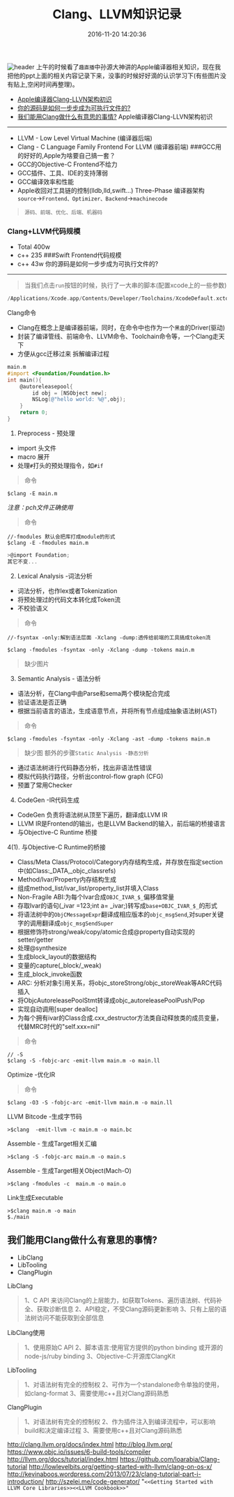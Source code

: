 ﻿---
layout: draft
title: Clang、LLVM知识记录
date: 2016-11-20 14:20:36
tags: 编译器
---
![header](Clang、LLVM知识记录/Clang、LLVM知识记录.png)
上午的时候看了`趣直播`中孙源大神讲的Apple编译器相关知识，现在我把他的ppt上面的相关内容记录下来，没事的时候好好滴的认识学习下(有些图片没有贴上,空闲时间再整理)。
<!--more-->
* [Apple编译器Clang-LLVN架构初识](#Apple编译器Clang-LLVN架构初识)
* [你的源码是如何一步步成为可执行文件的?](#你的源码是如何一步步成为可执行文件的?)
* [我们能用Clang做什么有意思的事情?](#我们能用Clang做什么有意思的事情?)
Apple编译器Clang-LLVN架构初识
------
* LLVM - Low Level Virtual Machine (编译器后端)
* Clang - C Language Family Frontend For LLVM (编译器前端)
###GCC用的好好的,Apple为啥要自己搞一套？
* GCC的Objective-C Frontend不给力
* GCC插件、工具、IDE的支持薄弱
* GCC编译效率和性能
* Apple收回对工具链的控制(lldb,lld,swift...)
Three-Phase 编译器架构
`source`->`Frontend、Optimizer、Backend`->`machinecode`
>`源码、前端、优化、后端、机器码`

### Clang+LLVM代码规模
* Total 400w
* c++ 235
###Swift Frontend代码规模
* c++ 43w
你的源码是如何一步步成为可执行文件的?
------
>当我们点击`run`按钮的时候，执行了一大串的脚本(配置xcode上的一些参数)
``` Objective-C
/Applications/Xcode.app/Contents/Developer/Toolchains/XcodeDefault.xctolchain/usr/bin/clang -x objective-c -fobjc-arc ...... main.m -o main.o
```
Clang命令
* Clang在概念上是编译器前端，同时，在命令中也作为一个`黑盒`的Driver(驱动)
* 封装了编译管线、前端命令、LLVM命令、Toolchain命令等，一个Clang走天下
* 方便从gcc迁移过来
拆解编译过程
```Objective-C
main.m
#import <Foundation/Foundation.h>
int main(){
    @autoreleasepool{
        id obj = [NSObject new];
        NSLog(@"hello world: %@",obj);
    }
    return 0;
}
```
1. Preprocess - 预处理

* import 头文件
* macro 展开
* 处理`#`打头的预处理指令，如`#if`

>命令
```
$clang -E main.m
```

*注意：pch文件正确使用*
>命令
```
//-fmodules 默认会把库打成module的形式
$clang -E -fmodules main.m
```
```Objective-C
>@import Foundation;
其它不变...
```
2. Lexical Analysis -词法分析
* 词法分析，也作lex或者Tokenization
* 将预处理过的代码文本转化成Token流
* 不校验语义

>命令
```
//-fsyntax -only:解到语法层面 -Xclang -dump:透传给前端的工具搞成token流

$clang -fmodules -fsyntax -only -Xclang -dump -tokens main.m
```
>缺少图片
3. Semantic Analysis - 语法分析
* 语法分析，在Clang中由Parse和sema两个模块配合完成
* 验证语法是否正确
* 根据当前语言的语法，生成语意节点，并将所有节点组成抽象语法树(AST)

>命令
```
$clang -fmodules -fsyntax -only -Xclang -ast -dump -tokens main.m
```
>缺少图
额外的步骤`Static Analysis -静态分析`
* 通过语法树进行代码静态分析，找出非语法性错误
* 模拟代码执行路径，分析出control-flow graph (CFG)
* 预置了常用Checker
4. CodeGen -IR代码生成
* CodeGen 负责将语法树从顶至下遍历，翻译成LLVM IR
* LLVM IR是Frontend的输出，也是LLVM Backend的输入，前后端的桥接语言
* 与Objective-C Runtime 桥接

4(1). 与Objective-C Runtime的桥接
* Class/Meta Class/Protocol/Category内存结构生成，并存放在指定section中(如Class:_DATA,_objc_classrefs)
* Method/Ivar/Property内存结构生成
* 组成method_list/ivar_list/property_list并填入Class
* Non-Fragile ABI:为每个Ivar合成`OBJC_IVAR_$_`偏移值常量
* 存取Ivar的语句(_ivar =123;int a= _ivar;)转写成`base+OBJC_IVAR_$_`的形式
* 将语法树中的`ObjCMessageExpr`翻译成相应版本的`objc_msgSend`,对super关键字的调用翻译成`objc_msgSendSuper`
* 根据修饰符strong/weak/copy/atomic合成@property自动实现的setter/getter
* 处理@synthesize
* 生成block_layout的数据结构
* 变量的capture(_block/_weak)
* 生成_block_invoke函数
* ARC: 分析对象引用关系，将objc_storeStrong/objc_storeWeak等ARC代码插入
* 将ObjcAutoreleasePoolStmt转译成objc_autoreleasePoolPush/Pop
* 实现自动调用[super dealloc]
* 为每个拥有ivar的Class合成.cxx_destructor方法类自动释放类的成员变量，代替MRC时代的"self.xxx=nil"

>命令
```
// -S 
$clang -S -fobjc-arc -emit-llvm main.m -o main.ll
```
Optimize -优化IR
>命令
```
$clang -O3 -S -fobjc-arc -emit-llvm main.m -o main.ll
```
LLVM Bitcode -生成字节码
```
>$clang  -emit-llvm -c main.m -o main.bc
```
Assemble - 生成Target相关汇编
```
>$clang -S -fobjc-arc main.m -o main.s
```
Assemble - 生成Target相关Object(Mach-O)
```
>$clang -fmodules -c  main.m -o main.o
```
Link生成Executable
```
>$clang main.m -o main
$./main
```
我们能用Clang做什么有意思的事情?
-----
* LibClang
* LibTooling
* ClangPlugin

LibClang
> 1、C API 来访问Clang的上层能力，如获取Tokens、遍历语法树、代码补全、获取诊断信息
>2、API稳定，不受Clang源码更新影响
>3、只有上层的语法树访问不能获取到全部信息

LibClang使用
>1、使用原始C API
>2、脚本语言:使用官方提供的python binding 或开源的node-js/ruby binding
>3、Objective-C:开源库ClangKit

LibTooling
>1、对语法树有完全的控制权
>2、可作为一个standalone命令单独的使用，如clang-format
>3、需要使用c++且对Clang源码熟悉

ClangPlugin
>1、对语法树有完全的控制权
>2、作为插件注入到编译流程中，可以影响build和决定编译过程
>3、需要使用c++且对Clang源码熟悉

http://clang.llvm.org/docs/index.html
http://blog.llvm.org/
https://www.objc.io/issues/6-build-tools/compiler
http://llvm.org/docs/tutorial/index.html
https://github.com/loarabia/Clang-tutorial
http://lowlevelbits.org/getting-started-with-llvm/clang-on-os-x/
http://kevinaboos.wordpress.com/2013/07/23/clang-tutorial-part-i-introduction/
http://szelei.me/code-generator/
"`<<Getting Started with LLVM Core Libraries>><<LLVM Cookbook>>"`
